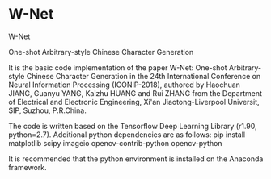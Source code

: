 # W-Net
W-Net

One-shot Arbitrary-style Chinese Character Generation

It is the basic code implementation of the paper W-Net: One-shot Arbitrary-style Chinese Character Generation in the 24th International Conference on Neural Information Processing (ICONIP-2018), authored by Haochuan JIANG, Guanyu YANG, Kaizhu HUANG and Rui ZHANG from the Department of Electrical and Electronic Engineering, Xi'an Jiaotong-Liverpool Universit, SIP, Suzhou, P.R.China.

The code is written based on the Tensorflow Deep Learning Library (r1.90, python=2.7). Additional python dependencies are as follows: pip install matplotlib scipy imageio opencv-contrib-python opencv-python

It is recommended that the python environment is installed on the Anaconda framework.
